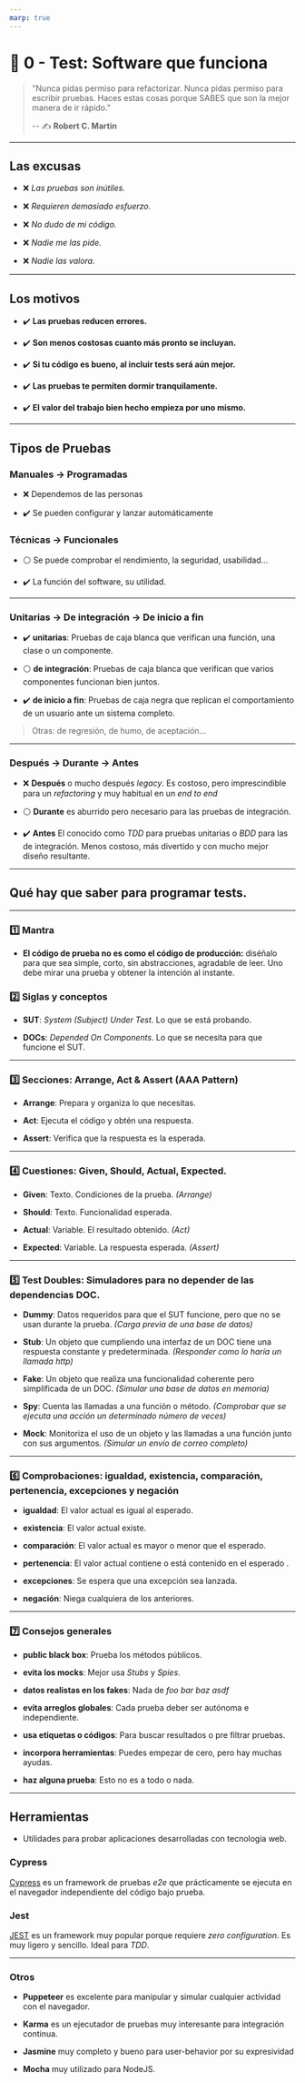 ```yaml
---
marp: true
---
```


# 🧪 0 - Test: Software que funciona

>"Nunca pidas permiso para refactorizar. Nunca pidas permiso para escribir pruebas. Haces estas cosas porque SABES que son la mejor manera de ir rápido."
>
> -- ✍️ **Robert C. Martin**

---

## Las excusas

- ❌ _Las pruebas son inútiles._

- ❌ _Requieren demasiado esfuerzo._

- ❌ _No dudo de mi código._

- ❌ _Nadie me las pide._

- ❌ _Nadie las valora._

---

## Los motivos

- ✔️ **Las pruebas reducen errores.**

- ✔️ **Son menos costosas cuanto más pronto se incluyan.**

- ✔️ **Si tu código es bueno, al incluir tests será aún mejor.**

- ✔️ **Las pruebas te permiten dormir tranquilamente.**

- ✔️ **El valor del trabajo bien hecho empieza por uno mismo.**

---

<!-- > Dos tuits del tío Bob:
- https://twitter.com/unclebobmartin/status/1130449247390851072?s=20
- https://twitter.com/unclebobmartin/status/1134824807969804291?s=20 -->


## Tipos de Pruebas

### Manuales -> Programadas

- ❌ Dependemos de las personas

- ✔️ Se pueden configurar y lanzar automáticamente

### Técnicas -> Funcionales

- ⚪ Se puede comprobar el rendimiento, la seguridad, usabilidad...

- ✔️ La función del software, su utilidad.

---

### Unitarias -> De integración -> De inicio a fin

- ✔️ **unitarias**: Pruebas de caja blanca que verifican una función, una clase o un componente.

- ⚪ **de integración**: Pruebas de caja blanca que verifican que varios componentes funcionan bien juntos.

- ✔️ **de inicio a fin**: Pruebas de caja negra que replican el comportamiento de un usuario ante un sistema completo.

> Otras: de regresión, de humo, de aceptación...

---

### Después -> Durante -> Antes

- ❌ **Después** o mucho después _legacy_. Es costoso, pero imprescindible para un _refactoring_ y muy habitual en un _end to end_

- ⚪ **Durante** es aburrido pero necesario para las pruebas de integración.

- ✔️ **Antes** El conocido como _TDD_ para pruebas unitarias o _BDD_ para las de integración. Menos costoso, más divertido y con mucho mejor diseño resultante.

---

## Qué hay que saber para programar tests.

---
### 1️⃣ Mantra

- **El código de prueba no es como el código de producción:** diséñalo para que sea simple, corto, sin abstracciones, agradable de leer. Uno debe mirar una prueba y obtener la intención al instante.

### 2️⃣ Siglas y conceptos

- **SUT**: _System (Subject) Under Test_. Lo que se está probando.

- **DOCs**: _Depended On Components_. Lo que se necesita para que funcione el SUT.

---

### 3️⃣ Secciones: Arrange, Act & Assert (AAA Pattern)

- **Arrange**: Prepara y organiza lo que necesitas.

- **Act**: Ejecuta el código y obtén una respuesta.

- **Assert**: Verifica que la respuesta es la esperada.

---

### 4️⃣ Cuestiones: Given, Should, Actual, Expected.

- **Given**: Texto. Condiciones de la prueba. _(Arrange)_

- **Should**: Texto. Funcionalidad esperada.

- **Actual**: Variable. El resultado obtenido. _(Act)_

- **Expected**: Variable. La respuesta esperada. _(Assert)_

---

### 5️⃣ Test Doubles: Simuladores para no depender de las dependencias DOC.

- **Dummy**: Datos requeridos para que el SUT funcione, pero que no se usan durante la prueba. _(Carga previa de una base de datos)_

- **Stub**: Un objeto que cumpliendo una interfaz de un DOC tiene una respuesta constante y predeterminada. _(Responder como lo haría un llamada http)_

- **Fake**: Un objeto que realiza una funcionalidad coherente pero simplificada de un DOC. _(Simular una base de datos en memoria)_

- **Spy**: Cuenta las llamadas a una función o método. _(Comprobar que se ejecuta una acción un determinado número de veces)_

- **Mock**: Monitoriza el uso de un objeto y las llamadas a una función junto con sus argumentos. _(Simular un envío de correo completo)_

---

### 6️⃣ Comprobaciones: igualdad, existencia, comparación, pertenencia, excepciones y negación

- **igualdad**: El valor actual es igual al esperado.

- **existencia**: El valor actual existe.

- **comparación**: El valor actual es mayor o menor que el esperado.

- **pertenencia**: El valor actual contiene o está contenido en el esperado .

- **excepciones**: Se espera que una excepción sea lanzada.

- **negación**: Niega cualquiera de los anteriores.

---

### 7️⃣ Consejos generales

- **public black box**: Prueba los métodos públicos.

- **evita los mocks**: Mejor usa _Stubs_ y _Spies_.

- **datos realistas en los fakes**: Nada de _foo_ _bar_ _baz_ _asdf_

- **evita arreglos globales**: Cada prueba deber ser autónoma e independiente.

- **usa etiquetas o códigos**: Para buscar resultados o pre filtrar pruebas.

- **incorpora herramientas**: Puedes empezar de cero, pero hay muchas ayudas.

- **haz alguna prueba**: Esto no es a todo o nada.

---

## Herramientas

- Utilidades para probar aplicaciones desarrolladas con tecnología web.

### Cypress

[Cypress](https://www.cypress.io/) es un framework de pruebas _e2e_ que prácticamente se ejecuta en el navegador independiente del código bajo prueba.

### Jest

[JEST](https://jestjs.io/) es un framework muy popular porque requiere _zero configuration_. Es muy ligero y sencillo. Ideal para _TDD_.

---

### Otros

- **Puppeteer** es excelente para manipular y simular cualquier actividad con el navegador.

- **Karma** es un ejecutador de pruebas muy interesante para integración continua.

- **Jasmine** muy completo y bueno para user-behavior por su expresividad

- **Mocha** muy utilizado para NodeJS.



